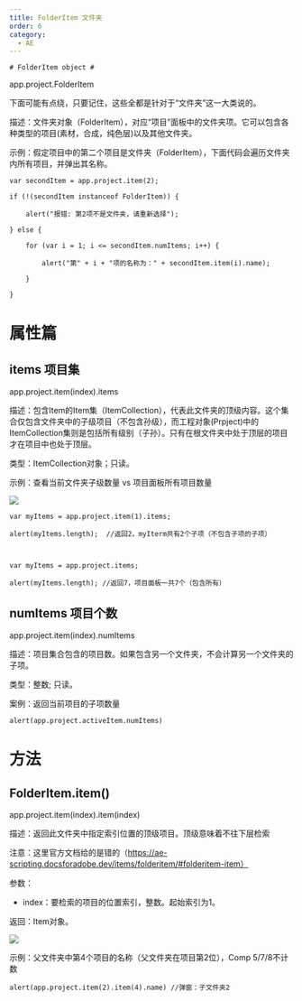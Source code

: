 ```yaml
---
title: FolderItem 文件夹
order: 6
category:
  - AE
---
```

    # FolderItem object #

app.project.FolderItem

下面可能有点绕，只要记住，这些全都是针对于“文件夹”这一大类说的。

描述：文件夹对象（FolderItem），对应“项目”面板中的文件夹项。它可以包含各种类型的项目(素材，合成，纯色层)以及其他文件夹。

示例：假定项目中的第二个项目是文件夹（FolderItem），下面代码会遍历文件夹内所有项目，并弹出其名称。

    
    
    var secondItem = app.project.item(2);
    if (!(secondItem instanceof FolderItem)) {
        alert("报错: 第2项不是文件夹，请重新选择");
    } else {
        for (var i = 1; i <= secondItem.numItems; i++) {
            alert("第" + i + "项的名称为：" + secondItem.item(i).name);
        }
    }

# 属性篇 #

## items 项目集 #

app.project.item(index).items

描述：包含Item的Item集（ItemCollection），代表此文件夹的顶级内容。这个集合仅包含文件夹中的子级项目（不包含孙级），而工程对象(Prpject)中的ItemCollection集则是包括所有级别（子孙）。只有在根文件夹中处于顶层的项目才在项目中也处于顶层。

类型：ItemCollection对象；只读。

示例：查看当前文件夹子级数量 vs 项目面板所有项目数量

![](https://mir.yuelili.com/wp-content/uploads/2021/07/aebece4f63f2413b362989fbe0f3a450.png)

    
    
    var myItems = app.project.item(1).items;
    alert(myItems.length);  //返回2，myIterm共有2个子项（不包含子项的子项）
    
    var myItems = app.project.items;
    alert(myItems.length); //返回7，项目面板一共7个（包含所有）

## numItems 项目个数 #

app.project.item(index).numItems

描述：项目集合包含的项目数。如果包含另一个文件夹，不会计算另一个文件夹的子项。

类型：整数; 只读。

案例：返回当前项目的子项数量

    
    
    alert(app.project.activeItem.numItems)

# 方法 #

## FolderItem.item() #

app.project.item(index).item(index)

描述：返回此文件夹中指定索引位置的顶级项目。顶级意味着不往下层检索

注意：这里官方文档给的是错的（https://ae-scripting.docsforadobe.dev/items/folderitem/#folderitem-item）

参数：

  * index：要检索的项目的位置索引，整数。起始索引为1。

返回：Item对象。

![](https://cdn.yuelili.com/20210912205548.png)

示例：父文件夹中第4个项目的名称（父文件夹在项目第2位），Comp 5/7/8不计数

    
    
    alert(app.project.item(2).item(4).name) //弹窗：子文件夹2

